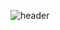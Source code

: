 ![header](https://capsule-render.vercel.app/api?type=wave&color=auto&height=300&section=header&text=study&fontSize=90)
